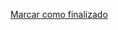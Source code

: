 <a onclick="test()" href="https://fx-learning.mgait.services:8443/finish/editors-nano" target="_parent" class="btn primary-btn">Marcar como finalizado</a>
